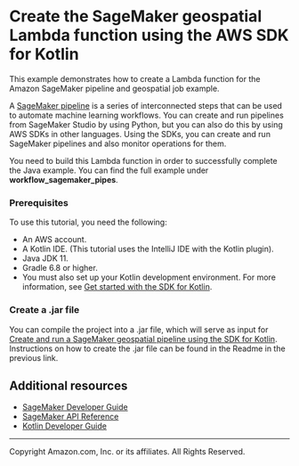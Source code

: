 # Create the SageMaker geospatial Lambda function using the AWS SDK for Kotlin

This example demonstrates how to create a Lambda function for the Amazon SageMaker pipeline and geospatial job example. 

A [SageMaker pipeline](https://docs.aws.amazon.com/sagemaker/latest/dg/pipelines.html) is a series of 
interconnected steps that can be used to automate machine learning workflows. You can create and run pipelines from SageMaker Studio by using Python, but you can also do this by using AWS SDKs in other
languages. Using the SDKs, you can create and run SageMaker pipelines and also monitor operations for them.

You need to build this Lambda function in order to successfully complete the Java example. You can find the full example under **workflow_sagemaker_pipes**.

### Prerequisites

To use this tutorial, you need the following:

+ An AWS account.
+ A Kotlin IDE. (This tutorial uses the IntelliJ IDE with the Kotlin plugin).
+ Java JDK 11.
+ Gradle 6.8 or higher.
+ You must also set up your Kotlin development environment. For more information, see [Get started with the SDK for Kotlin](https://docs.aws.amazon.com/sdk-for-kotlin/latest/developer-guide/setup.html).


### Create a .jar file

You can compile the project into a .jar file, which will serve as input for [Create and run a SageMaker geospatial pipeline using the SDK for Kotlin](https://github.com/awsdocs/aws-doc-sdk-examples/tree/main/kotlin/usecases/workflow_sagemaker_pipes). Instructions on how to create the .jar file can be found in the Readme in the previous link.

## Additional resources

* [SageMaker Developer Guide](https://docs.aws.amazon.com/sagemaker/latest/dg/whatis.html)
* [SageMaker API Reference](https://docs.aws.amazon.com/sagemaker/latest/APIReference/Welcome.html)
* [Kotlin Developer Guide](https://docs.aws.amazon.com/sdk-for-kotlin/latest/developer-guide/home.html)

---

Copyright Amazon.com, Inc. or its affiliates. All Rights Reserved.